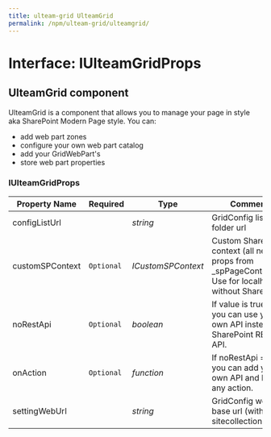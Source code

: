 ```yaml
---
title: ulteam-grid UlteamGrid
permalink: /npm/ulteam-grid/ulteamgrid/
---
```


# Interface: IUlteamGridProps

## UlteamGrid component
UlteamGrid is a component that allows you to manage your page in style aka SharePoint Modern Page style.
You can:
- add web part zones
- configure your own web part catalog
- add your GridWebPart's
- store web part properties
### IUlteamGridProps

| Property Name | Required | Type | Comments |
|-|-|-|-|
 | configListUrl |  |  *string* |     GridConfig list root folder url       |  
 | customSPContext | `Optional` |  *ICustomSPContext* |     Custom SharePoint context (all needed props from _spPageContextInfo) Use for localhost or without SharePoint.       |  
 | noRestApi | `Optional` |  *boolean* |     If value is true then you can use your own API instead of SharePoint REST API.       |  
 | onAction | `Optional` |  *function* |     If noRestApi = true, you can add your own API and handle any action.       |  
 | settingWebUrl |  |  *string* |     GridConfig web base url (without sitecollection)       |
